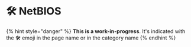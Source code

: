 # 🛠️ NetBIOS



{% hint style="danger" %}
**This is a work-in-progress**. It's indicated with the 🛠️ emoji in the page name or in the category name
{% endhint %}

